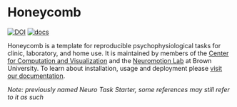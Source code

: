 # Honeycomb

[![DOI](https://zenodo.org/badge/201963539.svg)](https://zenodo.org/badge/latestdoi/201963539) [![docs](https://img.shields.io/badge/docs-stable-blue)](https://brown-ccv.github.io/honeycomb-docs/)

Honeycomb is a template for reproducible psychophysiological tasks for clinic, laboratory, and home use. It is maintained by members of the [Center for Computation and Visualization](https://ccv.brown.edu) and the [Neuromotion Lab](http://borton.engin.brown.edu/) at Brown University. To learn about installation, usage and deployment please [visit our documentation](https://brown-ccv.github.io/honeycomb-docs/).

*Note: previously named Neuro Task Starter, some references may still refer to it as such*
